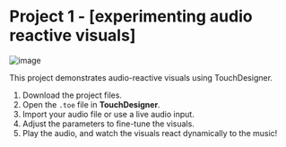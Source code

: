 # Project 1 - [experimenting audio reactive visuals]


![image](https://github.com/user-attachments/assets/4b15a1d5-6a6b-4ac4-8fd8-d5425077e396)


This project demonstrates audio-reactive visuals using TouchDesigner. 


1. Download the project files.
2. Open the `.toe` file in **TouchDesigner**.
3. Import your audio file or use a live audio input.
4. Adjust the parameters to fine-tune the visuals.
5. Play the audio, and watch the visuals react dynamically to the music!

